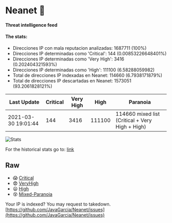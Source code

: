 # Neanet :hocho:
#### Threat intelligence feed
#### The stats:

- Direcciones IP con mala reputacion analizadas: 1687711 (100%)
- Direcciones IP determinadas como 'Critical':  144 (0.00853226648401%)
- Direcciones IP determinadas como 'Very High':  3416 (0.202404321593%)
- Direcciones IP determinadas como 'High':  111100 (6.58288059982)
- Total de direcciones IP indexadas en Neanet:  114660 (6.7938171879%)
- Total de direcciones IP descartadas en Neanet:  1573051 (93.2061828121%)

| Last Update | Critical | Very High | High | Paranoia |
| --- | --- | --- | --- | --- |
| 2021-03-30 19:01:44 | 144 | 3416 | 111100 | 114660 mixed list (Critical + Very High + High)|

![Stats](https://docs.google.com/spreadsheets/d/e/2PACX-1vSnaNMIXVabIpDJjufMlzH7poXnshF3mgd8Is1g9ytUEzVsP5my4Trn8f-xkoLLQ38xpL3HtmUexLo6/pubchart?oid=501124687&format=image)

For the historical stats go to: [link](/stats.csv)
## Raw
- :scream: [Critical](https://raw.githubusercontent.com/JavaGarcia/Neanet/master/blacklists/neanet_critical.txt)
- :fearful: [VeryHigh](https://raw.githubusercontent.com/JavaGarcia/Neanet/master/blacklists/neanet_veryHigh.txtt)
- :frowning: [High](https://raw.githubusercontent.com/JavaGarcia/Neanet/master/blacklists/neanet_high.txt)
- :dizzy_face: [Mixed-Paranoia](https://raw.githubusercontent.com/JavaGarcia/Neanet/master/blacklists/neanet_all.txt)


Your IP is indexed? You may request to takedown. [https://github.com/JavaGarcia/Neanet/issues](https://github.com/JavaGarcia/Neanet/issues)






















































































































































































































































































































































































































































































































































































































































































































































































































































































































































































































































































































































































































































































































































































































































































































































































































































































































































































































































































































































































































































































































































































































































































































































































































































































































































































































































































































































































































































































































































































































































































































































































































































































































































































































































































































































































































































































































































































































































































































































































































































































































































































































































































































































































































































































































































































































































































































































































































































































































































































































































































































































































































































































































































































































































